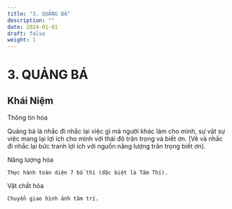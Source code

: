 ```yaml
---
title: "3. QUẢNG BÁ"
description: ""
date: 2024-01-01
draft: false
weight: 1
---
```


# 3. QUẢNG BÁ

## Khái Niệm

Thông tin hóa

Quảng bá là nhắc đi nhắc lại việc gì mà người khác làm cho mình, sự vật sự việc mang lại lợi ích cho mình với thái độ trân trọng và biết ơn.
(Vẽ và nhắc đi nhắc lại bức tranh lợi ích với nguồn năng lượng trân trọng biết ơn).

Năng lượng hóa

	Thực hành toàn diện 7 bố thí (đặc biệt là Tâm Thí).

Vật chất hóa

	Chuyển giao hình ảnh tâm trí.

